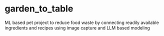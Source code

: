 # garden_to_table
ML based pet project to reduce food waste by connecting readily available ingredients and recipes using image capture and LLM based modeling
